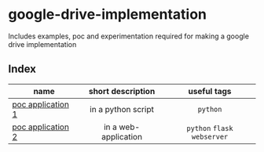# google-drive-implementation
Includes examples, poc and experimentation required for making a google drive implementation 

## Index

|   name    |   short description   |   useful tags    |
|   ----    |   :----------------:  |   :---:   |
| [poc application 1](./application1/README.md) | in a python script | `python` |
| [poc application 2](./application2/README.md) | in a web-application  | `python` `flask` `webserver`|
